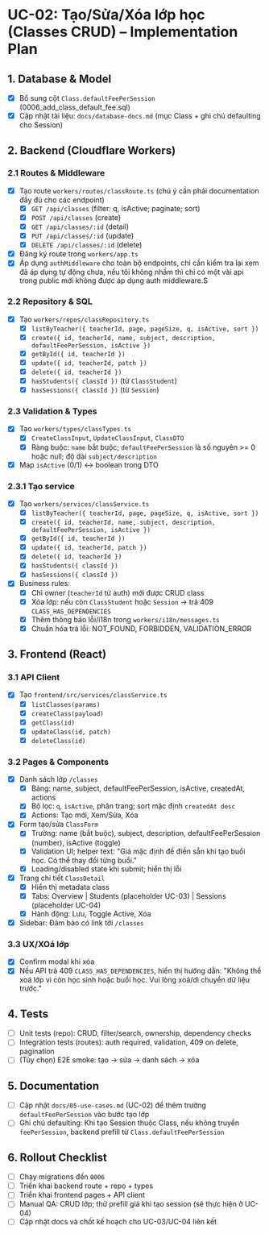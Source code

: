 # UC-02: Tạo/Sửa/Xóa lớp học (Classes CRUD) – Implementation Plan

## 1. Database & Model
- [X] Bổ sung cột `Class.defaultFeePerSession` (0006_add_class_default_fee.sql)
- [X] Cập nhật tài liệu: `docs/database-docs.md` (mục Class + ghi chú defaulting cho Session)

## 2. Backend (Cloudflare Workers)
### 2.1 Routes & Middleware
- [X] Tạo route `workers/routes/classRoute.ts` (chú ý cần phải documentation đầy đủ cho các endpoint)
  - [X] `GET /api/classes` (filter: q, isActive; paginate; sort)
  - [X] `POST /api/classes` (create)
  - [X] `GET /api/classes/:id` (detail)
  - [X] `PUT /api/classes/:id` (update)
  - [X] `DELETE /api/classes/:id` (delete)
- [X] Đăng ký route trong `workers/app.ts`
- [X] Áp dụng `authMiddleware` cho toàn bộ endpoints, chỉ cần kiểm tra lại xem đã áp dụng tự động chưa, nếu tôi không nhầm thì chỉ có một vài api trong public mới không được áp dụng auth middleware.S

### 2.2 Repository & SQL
- [X] Tạo `workers/repos/classRepository.ts`
  - [X] `listByTeacher({ teacherId, page, pageSize, q, isActive, sort })`
  - [X] `create({ id, teacherId, name, subject, description, defaultFeePerSession, isActive })`
  - [X] `getById({ id, teacherId })`
  - [X] `update({ id, teacherId, patch })`
  - [X] `delete({ id, teacherId })`
  - [X] `hasStudents({ classId })` (từ `ClassStudent`)
  - [X] `hasSessions({ classId })` (từ `Session`)

### 2.3 Validation & Types
- [X] Tạo `workers/types/classTypes.ts`
  - [X] `CreateClassInput`, `UpdateClassInput`, `ClassDTO`
  - [X] Ràng buộc: `name` bắt buộc; `defaultFeePerSession` là số nguyên >= 0 hoặc null; độ dài `subject/description`
- [X] Map `isActive` (0/1) ↔ boolean trong DTO

### 2.3.1 Tạo service
- [X] Tạo `workers/services/classService.ts`
  - [X] `listByTeacher({ teacherId, page, pageSize, q, isActive, sort })`
  - [X] `create({ id, teacherId, name, subject, description, defaultFeePerSession, isActive })`
  - [X] `getById({ id, teacherId })`
  - [X] `update({ id, teacherId, patch })`
  - [X] `delete({ id, teacherId })`
  - [X] `hasStudents({ classId })`
  - [X] `hasSessions({ classId })`
- [X] Business rules:
  - [X] Chỉ owner (`teacherId` từ auth) mới được CRUD class
  - [X] Xóa lớp: nếu còn `ClassStudent` hoặc `Session` → trả 409 `CLASS_HAS_DEPENDENCIES`
  - [X] Thêm thông báo lỗi/i18n trong `workers/i18n/messages.ts`
  - [X] Chuẩn hóa trả lỗi: NOT_FOUND, FORBIDDEN, VALIDATION_ERROR

## 3. Frontend (React)
### 3.1 API Client
- [X] Tạo `frontend/src/services/classService.ts`
  - [X] `listClasses(params)`
  - [X] `createClass(payload)`
  - [X] `getClass(id)`
  - [X] `updateClass(id, patch)`
  - [X] `deleteClass(id)`

### 3.2 Pages & Components
- [X] Danh sách lớp `/classes`
  - [X] Bảng: name, subject, defaultFeePerSession, isActive, createdAt, actions
  - [X] Bộ lọc: `q`, `isActive`, phân trang; sort mặc định `createdAt desc`
  - [X] Actions: Tạo mới, Xem/Sửa, Xóa
- [X] Form tạo/sửa `ClassForm`
  - [X] Trường: name (bắt buộc), subject, description, defaultFeePerSession (number), isActive (toggle)
  - [X] Validation UI; helper text: "Giá mặc định để điền sẵn khi tạo buổi học. Có thể thay đổi từng buổi."
  - [X] Loading/disabled state khi submit; hiển thị lỗi
- [X] Trang chi tiết `ClassDetail`
  - [X] Hiển thị metadata class
  - [X] Tabs: Overview | Students (placeholder UC-03) | Sessions (placeholder UC-04)
  - [X] Hành động: Lưu, Toggle Active, Xóa
- [X] Sidebar: Đảm bảo có link tới `/classes`

### 3.3 UX/XOá lớp
- [X] Confirm modal khi xóa
- [X] Nếu API trả 409 `CLASS_HAS_DEPENDENCIES`, hiển thị hướng dẫn: "Không thể xoá lớp vì còn học sinh hoặc buổi học. Vui lòng xoá/di chuyển dữ liệu trước."

## 4. Tests
- [ ] Unit tests (repo): CRUD, filter/search, ownership, dependency checks
- [ ] Integration tests (routes): auth required, validation, 409 on delete, pagination
- [ ] (Tùy chọn) E2E smoke: tạo → sửa → danh sách → xóa

## 5. Documentation
- [ ] Cập nhật `docs/05-use-cases.md` (UC-02) để thêm trường `defaultFeePerSession` vào bước tạo lớp
- [ ] Ghi chú defaulting: Khi tạo Session thuộc Class, nếu không truyền `feePerSession`, backend prefill từ `Class.defaultFeePerSession`

## 6. Rollout Checklist
- [ ] Chạy migrations đến `0006`
- [ ] Triển khai backend route + repo + types
- [ ] Triển khai frontend pages + API client
- [ ] Manual QA: CRUD lớp; thử prefill giá khi tạo session (sẽ thực hiện ở UC-04)
- [ ] Cập nhật docs và chốt kế hoạch cho UC-03/UC-04 liên kết
